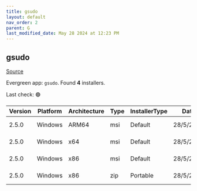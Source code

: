```yaml
---
title: gsudo
layout: default
nav_order: 2
parent: G
last_modified_date: May 28 2024 at 12:23 PM
---
```


## gsudo

[Source](https://gerardog.github.io/gsudo)

Evergreen app: `gsudo`. Found **4** installers.

Last check: 🟢

| Version | Platform | Architecture | Type | InstallerType | Date      | Size     | URI                                                                                                                                                                  |
| ------- | -------- | ------------ | ---- | ------------- | --------- | -------- | -------------------------------------------------------------------------------------------------------------------------------------------------------------------- |
| 2.5.0   | Windows  | ARM64        | msi  | Default       | 28/5/2024 | 2359296  | [https://github.com/gerardog/gsudo/releases/download/v2.5.0/gsudo.setup.arm64.msi](https://github.com/gerardog/gsudo/releases/download/v2.5.0/gsudo.setup.arm64.msi) |
| 2.5.0   | Windows  | x64          | msi  | Default       | 28/5/2024 | 2355200  | [https://github.com/gerardog/gsudo/releases/download/v2.5.0/gsudo.setup.x64.msi](https://github.com/gerardog/gsudo/releases/download/v2.5.0/gsudo.setup.x64.msi)     |
| 2.5.0   | Windows  | x86          | msi  | Default       | 28/5/2024 | 6656000  | [https://github.com/gerardog/gsudo/releases/download/v2.5.0/gsudo.setup.x86.msi](https://github.com/gerardog/gsudo/releases/download/v2.5.0/gsudo.setup.x86.msi)     |
| 2.5.0   | Windows  | x86          | zip  | Portable      | 28/5/2024 | 12610585 | [https://github.com/gerardog/gsudo/releases/download/v2.5.0/gsudo.portable.zip](https://github.com/gerardog/gsudo/releases/download/v2.5.0/gsudo.portable.zip)       |
